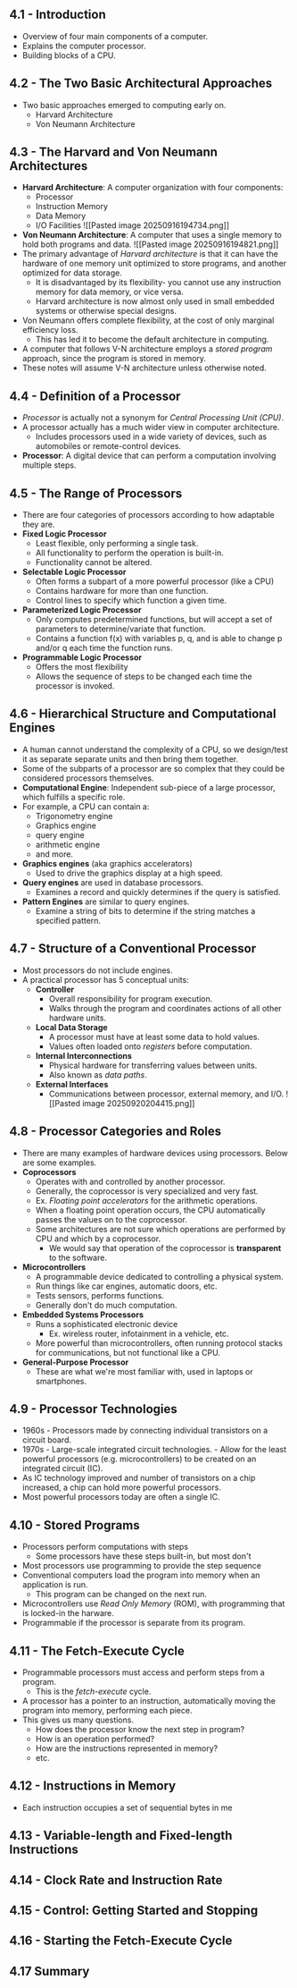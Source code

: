 ## 4.1 - Introduction
- Overview of four main components of a computer.
- Explains the computer processor.
- Building blocks of a CPU.
## 4.2 - The Two Basic Architectural Approaches
- Two basic approaches emerged to computing early on.
	- Harvard Architecture
	- Von Neumann Architecture
## 4.3 - The Harvard and Von Neumann Architectures
- **Harvard Architecture**: A computer organization with four components:
	- Processor
	- Instruction Memory
	- Data Memory
	- I/O Facilities
![[Pasted image 20250916194734.png]]
- **Von Neumann Architecture**: A computer that uses a single memory to hold both programs and data.
![[Pasted image 20250916194821.png]]
- The primary advantage of *Harvard architecture* is that it can have the hardware of one memory unit optimized to store programs, and another optimized for data storage.
	- It is disadvantaged by its flexibility- you cannot use any instruction memory for data memory, or vice versa.
	- Harvard architecture is now almost only used in small embedded systems or otherwise special designs.
- Von Neumann offers complete flexibility, at the cost of only marginal efficiency loss.
	- This has led it to become the default architecture in computing.
- A computer that follows V-N architecture employs a *stored program* approach, since the program is stored in memory.
- These notes will assume V-N architecture unless otherwise noted.
## 4.4 - Definition of a Processor
- *Processor* is actually not a synonym for *Central Processing Unit (CPU)*.
- A processor actually has a much wider view in computer architecture.
	- Includes processors used in a wide variety of devices, such as automobiles or remote-control devices.
- **Processor**: A digital device that can perform a computation involving multiple steps.
## 4.5 - The Range of Processors
- There are four categories of processors according to how adaptable they are.
- **Fixed Logic Processor**
	- Least flexible, only performing a single task.
	- All functionality to perform the operation is built-in.
	- Functionality cannot be altered.
- **Selectable Logic Processor**
	- Often forms a subpart of a more powerful processor (like a CPU)
	- Contains hardware for more than one function.
	- Control lines to specify which function a given time.
- **Parameterized Logic Processor**
	- Only computes predetermined functions, but will accept a set of parameters to determine/variate that function.
	- Contains a function f(x) with variables p, q, and is able to change p and/or q each time the function runs.
- **Programmable Logic Processor**
	- Offers the most flexibility
	- Allows the sequence of steps to be changed each time the processor is invoked.
## 4.6 - Hierarchical Structure and Computational Engines
- A human cannot understand the complexity of a CPU, so we design/test it as separate separate units and then bring them together.
- Some of the subparts of a processor are so complex that they could be considered processors themselves.
- **Computational Engine**: Independent sub-piece of a large processor, which fulfills a specific role.
- For example, a CPU can contain a:
	- Trigonometry engine
	- Graphics engine
	- query engine
	- arithmetic engine
	- and more.
- **Graphics engines** (aka graphics accelerators)
	- Used to drive the graphics display at a high speed.
- **Query engines** are used in database processors.
	- Examines a record and quickly determines if the query is satisfied.
- **Pattern Engines** are similar to query engines.
	- Examine a string of bits to determine if the string matches a specified pattern.
## 4.7 - Structure of a Conventional Processor
- Most processors do not include engines.
- A practical processor has 5 conceptual units:
	- **Controller**
		- Overall responsibility for program execution.
		- Walks through the program and coordinates actions of all other hardware units.
	- **Local Data Storage**
		- A processor must have at least some data to hold values.
		- Values often loaded onto *registers* before computation.
	- **Internal Interconnections**
		- Physical hardware for transferring values between units.
		- Also known as *data paths*.
	- **External Interfaces**
		- Communications between processor, external memory, and I/O.
![[Pasted image 20250920204415.png]]
## 4.8 - Processor Categories and Roles
- There are many examples of hardware devices using processors. Below are some examples.
- **Coprocessors**
	- Operates with and controlled by another processor.
	- Generally, the coprocessor is very specialized and very fast.
	- Ex. *Floating point accelerators* for the arithmetic operations.
	- When a floating point operation occurs, the CPU automatically passes the values on to the coprocessor.
	- Some architectures are not sure which operations are performed by CPU and which by a coprocessor.
		- We would say that operation of the coprocessor is **transparent** to the software.
- **Microcontrollers**
	- A programmable device dedicated to controlling a physical system.
	- Run things like car engines, automatic doors, etc.
	- Tests sensors, performs functions.
	- Generally don't do much computation.
- **Embedded Systems Processors**
	- Runs a sophisticated electronic device
		- Ex. wireless router, infotainment in a vehicle, etc.
	- More powerful than microcontrollers, often running protocol stacks for communications, but not functional like a CPU.
- **General-Purpose Processor**
	- These are what we're most familiar with, used in laptops or smartphones.
## 4.9 - Processor Technologies
- 1960s - Processors made by connecting individual transistors on a circuit board.
- 1970s - Large-scale integrated circuit technologies.
		- Allow for the least powerful processors (e.g. microcontrollers) to be created on an integrated circuit (IC).
- As IC technology improved and number of transistors on a chip increased, a chip can hold more powerful processors.
- Most powerful processors today are often a single IC.
## 4.10 - Stored Programs
- Processors perform computations with steps
	- Some processors have these steps built-in, but most don't
- Most processors use programming to provide the step sequence
- Conventional computers load the program into memory when an application is run.
	- This program can be changed on the next run.
- Microcontrollers use *Read Only Memory* (ROM), with programming that is locked-in the harware.
- Programmable if the processor is separate from its program.
## 4.11 - The Fetch-Execute Cycle
- Programmable processors must access and perform steps from a program.
	- This is the *fetch-execute* cycle.
- A processor has a pointer to an instruction, automatically moving the program into memory, performing each piece.
- This gives us many questions.
	- How does the processor know the next step in program?
	- How is an operation performed?
	- How are the instructions represented in memory?
	- etc.
## 4.12 - Instructions in Memory
- Each instruction occupies a set of sequential bytes in me













## 4.13 - Variable-length and Fixed-length Instructions















## 4.14 - Clock Rate and Instruction Rate















## 4.15 - Control: Getting Started and Stopping















## 4.16 - Starting the Fetch-Execute Cycle















## 4.17 Summary



